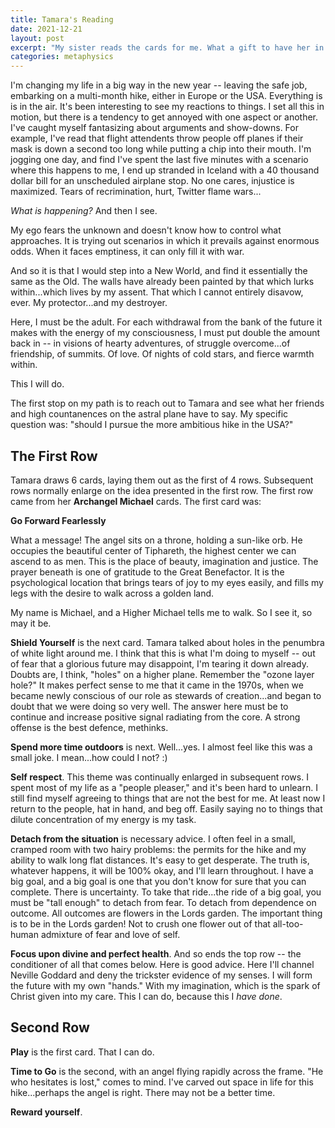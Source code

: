```yaml
---
title: Tamara's Reading
date: 2021-12-21
layout: post
excerpt: "My sister reads the cards for me. What a gift to have her in my life."
categories: metaphysics
---
```


I'm changing my life in a big way in the new year -- leaving the safe job,
embarking on a multi-month hike, either in Europe or the USA. Everything is
is in the air. It's been interesting to see my reactions to things. I set
all this in motion, but there is a tendency to get annoyed with one aspect
or another. I've caught myself fantasizing about arguments and show-downs.
For example, I've read that flight attendents throw people off planes if
their mask is down a second too long while putting a chip into their mouth.
I'm jogging one day, and find I've spent the last five minutes with a
scenario where this happens to me, I end up stranded in Iceland with a
40 thousand dollar bill for an unscheduled airplane stop. No one cares,
injustice is maximized. Tears of recrimination, hurt, Twitter flame wars...

*What is happening?* And then I see.

My ego fears the unknown and doesn't know how to control what approaches.
It is trying out scenarios in which it prevails against enormous odds.
When it faces emptiness, it can only fill it with war.

And so it is that I would step into a New World, and find it essentially the
same as the Old. The walls have already been painted by that which lurks
within...which lives by my assent. That which I cannot entirely disavow,
ever. My protector...and my destroyer.

Here, I must be the adult. For each withdrawal from the bank of the future
it makes with the energy of my consciousness, I must put double the amount
back in -- in visions of hearty adventures, of struggle overcome...of
friendship, of summits. Of love. Of nights of cold stars, and fierce warmth
within.

This I will do.

The first stop on my path is to reach out to Tamara and see what her friends
and high countanences on the astral plane have to say. My specific question
was: "should I pursue the more ambitious hike in the USA?"

## The First Row

Tamara draws 6 cards, laying them out as the first of 4 rows. Subsequent
rows normally enlarge on the idea presented in the first row. The first
row came from her **Archangel Michael** cards. The first card was:

**Go Forward Fearlessly**

What a message! The angel sits on a throne, holding a sun-like orb. He
occupies the beautiful center of Tiphareth, the highest center we can
ascend to as men. This is the place of beauty, imagination and justice.
The prayer beneath is one of gratitude to the Great Benefactor. It is
the psychological location that brings tears of joy to my eyes easily,
and fills my legs with the desire to walk across a golden land.

My name is Michael, and a Higher Michael tells me to walk. So I see it,
so may it be.

**Shield Yourself** is the next card. Tamara talked about holes in the
penumbra of white light around me. I think that this is what I'm doing
to myself -- out of fear that a glorious future may disappoint, I'm
tearing it down already. Doubts are, I think, "holes" on a higher
plane. Remember the "ozone layer hole?" It makes perfect sense to
me that it came in the 1970s, when we became newly conscious of our
role as stewards of creation...and began to doubt that we were doing
so very well. The answer here must be to continue and increase
positive signal radiating from the core. A strong offense is the best
defence, methinks.

**Spend more time outdoors** is next. Well...yes. I almost feel like this
was a small joke. I mean...how could I not? :)

**Self respect**. This theme was continually enlarged in subsequent rows.
I spent most of my life as a "people pleaser," and it's been hard to unlearn.
I still find myself agreeing to things that are not the best for me. At least
now I return to the people, hat in hand, and beg off. Easily saying no
to things that dilute concentration of my energy is my task.

**Detach from the situation** is necessary advice. I often feel in a
small, cramped room with two hairy problems: the permits for the hike and
my ability to walk long flat distances. It's easy to get desperate. The truth
is, whatever happens, it will be 100% okay, and I'll learn throughout.
I have a big goal, and a big goal is one that you don't know for sure that
you can complete. There is uncertainty. To take that ride...the ride of a
big goal, you must be "tall enough" to detach from fear. To detach from
dependence on outcome. All outcomes are flowers in the Lords garden.
The important thing is to be in the Lords garden! Not to crush one flower
out of that all-too-human admixture of fear and love of self.

**Focus upon divine and perfect health**. And so ends the top row -- the
conditioner of all that comes below. Here is good advice. Here I'll channel
Neville Goddard and deny the trickster evidence of my senses. I will form
the future with my own "hands." With my imagination, which is the spark of
Christ given into my care. This I can do, because this I *have done*.

## Second Row

**Play** is the first card. That I can do.

**Time to Go** is the second, with an angel flying rapidly across the frame.
"He who hesitates is lost," comes to mind. I've carved out space in life
for this hike...perhaps the angel is right. There may not be a better time.

**Reward yourself**. 
